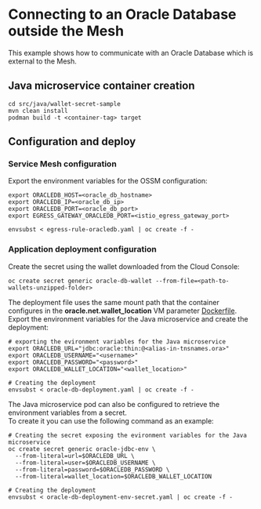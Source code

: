 # Connecting to an Oracle Database outside the Mesh

This example shows how to communicate with an Oracle Database which is external to the Mesh.

## Java microservice container creation
~~~
cd src/java/wallet-secret-sample 
mvn clean install
podman build -t <container-tag> target  
~~~

## Configuration and deploy

### Service Mesh configuration
Export the environment variables for the OSSM configuration:
~~~
export ORACLEDB_HOST=<oracle_db_hostname>
export ORACLEDB_IP=<oracle_db_ip>
export ORACLEDB_PORT=<oracle_db_port>
export EGRESS_GATEWAY_ORACLEDB_PORT=<istio_egress_gateway_port>

envsubst < egress-rule-oracledb.yaml | oc create -f -
~~~

### Application deployment configuration
Create the secret using the wallet downloaded from the Cloud Console:

~~~
oc create secret generic oracle-db-wallet --from-file=<path-to-wallets-unzipped-folder>
~~~

The deployment file uses the same mount path that the container configures in the **oracle.net.wallet_location** 
VM parameter [Dockerfile](src/java/wallet-secret-sample/src/main/docker/Dockerfile). \
Export the environment variables for the Java microservice and create the deployment:
~~~
# exporting the evironment variables for the Java microservice
export ORACLEDB_URL="jdbc:oracle:thin:@<alias-in-tnsnames.ora>"
export ORACLEDB_USERNAME="<username>"
export ORACLEDB_PASSWORD="<password>"
export ORACLEDB_WALLET_LOCATION="<wallet_location>"

# Creating the deployment 
envsubst < oracle-db-deployment.yaml | oc create -f -
~~~

The Java microservice pod can also be configured to retrieve the environment variables from a secret. \
To create it you can use the following command as an example:

~~~
# Creating the secret exposing the evironment variables for the Java microservice
oc create secret generic oracle-jdbc-env \
  --from-literal=url=$ORACLEDB_URL \
  --from-literal=user=$ORACLEDB_USERNAME \
  --from-literal=password=$ORACLEDB_PASSWORD \
  --from-literal=wallet_location=$ORACLEDB_WALLET_LOCATION
 
# Creating the deployment 
envsubst < oracle-db-deployment-env-secret.yaml | oc create -f -
~~~